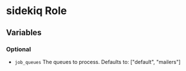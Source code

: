 # sidekiq Role

## Variables

### Optional

* `job_queues`
  The queues to process. Defaults to: ["default", "mailers"]
